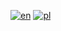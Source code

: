 [![en](https://img.shields.io/badge/lang-en-red.svg)](/docs/en/README.md)
[![pl](https://img.shields.io/badge/lang-pl-blue.svg)](/docs/pl/README.md)
